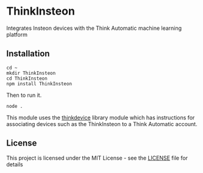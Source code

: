 # ThinkInsteon
Integrates Insteon devices with the Think Automatic machine learning platform

## Installation 
```
cd ~
mkdir ThinkInsteon
cd ThinkInsteon
npm install ThinkInsteon
```
Then to run it.
```
node .
```
This module uses the <a href="https://github.com/ThinkAutomatic/thinkdevice" target="_blank">thinkdevice</a> library module which has instructions for associating devices such as the ThinkInsteon to a Think Automatic account.

## License

This project is licensed under the MIT License - see the [LICENSE](LICENSE) file for details
